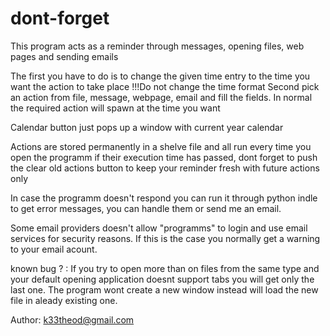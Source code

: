 # dont-forget

This program acts as a reminder through messages, opening files, web pages and sending emails

The first you have to do is to change the given time entry to the time you want the action to take place !!!Do not change the time format
Second pick an action from file, message, webpage, email and fill the fields.
In normal the required action will spawn at the time you want

Calendar button just pops up a window with current year calendar

Actions are stored permanently in a shelve file and all run every time you open the programm if their execution time has passed, dont forget to push the clear old actions button to keep your reminder fresh with future actions only

In case the programm doesn't respond you can run it through python indle to get error messages, you can handle them or send me an email.

Some email providers doesn't allow "programms" to login and use email services for security reasons. If this is the case you normally get a warning to your email acount.

known bug ? : If you try to open more than on files from the same type and your default opening application doesnt support tabs you will get only the last one. The program wont create a new window instead will load the new file in aleady existing one.

Author: k33theod@gmail.com
